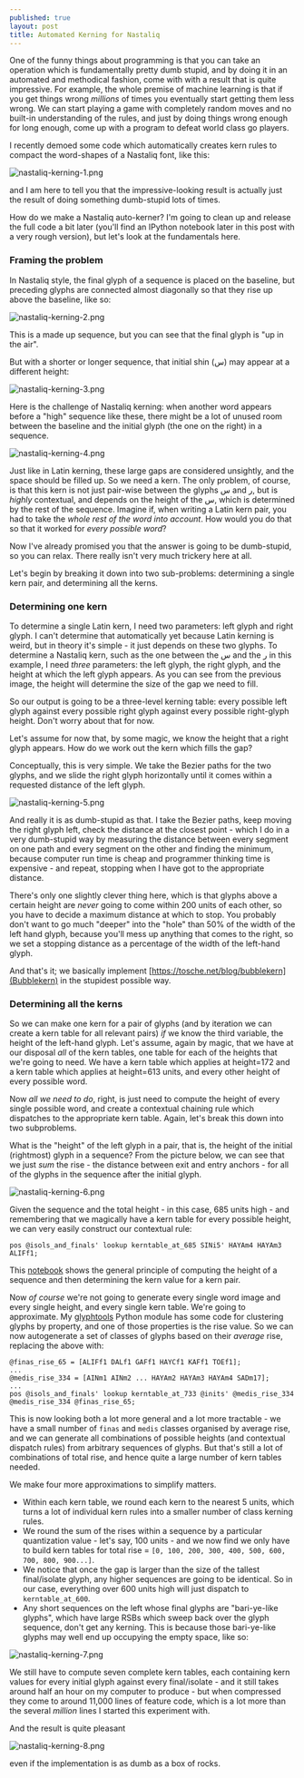 ```yaml
---
published: true
layout: post
title: Automated Kerning for Nastaliq
---
```


One of the funny things about programming is that you can take an operation which is fundamentally pretty dumb stupid, and by doing it in an automated and methodical fashion, come with with a result that is quite impressive. For example, the whole premise of machine learning is that if you get things wrong *millions* of times you eventually start getting them less wrong. We can start playing a game with completely random moves and no built-in understanding of the rules, and just by doing things wrong enough for long enough, come up with a program to defeat world class go players.

I recently demoed some code which automatically creates kern rules to compact the word-shapes of a Nastaliq font, like this:

![nastaliq-kerning-1.png](https://github.com/simoncozens/simoncozens.github.io/raw/master/_posts/nastaliq-kerning-1.png)

and I am here to tell you that the impressive-looking result is actually just the result of doing something dumb-stupid lots of times.

How do we make a Nastaliq auto-kerner? I'm going to clean up and release the full code a bit later (you'll find an IPython notebook later in this post with a very rough version), but let's look at the fundamentals here.

### Framing the problem

In Nastaliq style, the final glyph of a sequence is placed on the baseline, but preceding glyphs are connected almost diagonally so that they rise up above the baseline, like so:

![nastaliq-kerning-2.png](https://github.com/simoncozens/simoncozens.github.io/raw/master/_posts/nastaliq-kerning-2.png)

This is a made up sequence, but you can see that the final glyph is "up in the air".

But with a shorter or longer sequence, that initial shin (س) may appear at a different height:

![nastaliq-kerning-3.png](https://github.com/simoncozens/simoncozens.github.io/raw/master/_posts/nastaliq-kerning-3.png)

Here is the challenge of Nastaliq kerning: when another word appears before a "high" sequence like these, there might be a lot of unused room between the baseline and the initial glyph (the one on the right) in a sequence.

![nastaliq-kerning-4.png](https://github.com/simoncozens/simoncozens.github.io/raw/master/_posts/nastaliq-kerning-4.png)

Just like in Latin kerning, these large gaps are considered unsightly, and the space should be filled up. So we need a kern. The only problem, of course, is that this kern is not just pair-wise between the glyphs س and ر, but is *highly* contextual, and depends on the height of the س, which is determined by the rest of the sequence. Imagine if, when writing a Latin kern pair, you had to take the *whole rest of the word into account*. How would you do that so that it worked for *every possible word*?

Now I've already promised you that the answer is going to be dumb-stupid, so you can relax. There really isn't very much trickery here at all.

Let's begin by breaking it down into two sub-problems: determining a single kern pair, and determining all the kerns.

### Determining one kern

To determine a single Latin kern, I need two parameters: left glyph and right glyph. I can't determine that automatically yet because Latin kerning is weird, but in theory it's simple - it just depends on these two glyphs. To determine a Nastaliq kern, such as the one between the س and the ر in this example, I need *three* parameters: the left glyph, the right glyph, and the height at which the left glyph appears. As you can see from the previous image, the height will determine the size of the gap we need to fill.

So our output is going to be a three-level kerning table: every possible left glyph against every possible right glyph against every possible right-glyph height. Don't worry about that for now.

Let's assume for now that, by some magic, we know the height that a right glyph appears. How do we work out the kern which fills the gap?

Conceptually, this is very simple. We take the Bezier paths for the two glyphs, and we slide the right glyph horizontally until it comes within a requested distance of the left glyph.

![nastaliq-kerning-5.png](https://github.com/simoncozens/simoncozens.github.io/raw/master/_posts/nastaliq-kerning-5.png)

And really it is as dumb-stupid as that. I take the Bezier paths, keep moving the right glyph left, check the distance at the closest point - which I do in a very dumb-stupid way by measuring the distance between every segment on one path and every segment on the other and finding the minimum, because computer run time is cheap and programmer thinking time is expensive - and repeat, stopping when I have got to the appropriate distance.

There's only one slightly clever thing here, which is that glyphs above a certain height are *never* going to come within 200 units of each other, so you have to decide a maximum distance at which to stop. You probably don't want to go much "deeper" into the "hole" than 50% of the width of the left hand glyph, because you'll mess up anything that comes to the right, so we set a stopping distance as a percentage of the width of the left-hand glyph.

And that's it; we basically implement [https://tosche.net/blog/bubblekern](Bubblekern) in the stupidest possible way.

### Determining all the kerns

So we can make one kern for a pair of glyphs (and by iteration we can create a kern table for all relevant pairs) *if* we know the third variable, the height of the left-hand glyph. Let's assume, again by magic, that we have at our disposal *all* of the kern tables, one table for each of the heights that we're going to need. We have a kern table which applies at height=172 and a kern table which applies at height=613 units, and every other height of every possible word.

Now *all we need to do*, right, is just need to compute the height of every single possible word, and create a contextual chaining rule which dispatches to the appropriate kern table. Again, let's break this down into two subproblems.

What is the "height" of the left glyph in a pair, that is, the height of the initial (rightmost) glyph in a sequence? From the picture below, we can see that we just *sum* the rise - the distance between exit and entry anchors - for all of the glyphs in the sequence after the initial glyph.

![nastaliq-kerning-6.png](https://github.com/simoncozens/simoncozens.github.io/raw/master/_posts/nastaliq-kerning-6.png)

Given the sequence and the total height - in this case, 685 units high - and remembering that we magically have a kern table for every possible height, we can very easily construct our contextual rule:

```
pos @isols_and_finals' lookup kerntable_at_685 SINi5' HAYAm4 HAYAm3 ALIFf1;
```

This [notebook](https://gist.github.com/simoncozens/47d6bb1d2c691756385df47463744bd7) shows the general principle of computing the height of a sequence and then determining the kern value for a kern pair.

Now *of course* we're not going to generate every single word image and every single height, and every single kern table. We're going to approximate. My [glyphtools](https://glyphtools.readthedocs.io/en/latest/) Python module has some code for clustering glyphs by property, and one of those properties is the rise value. So we can now autogenerate a set of classes of glyphs based on their *average* rise, replacing the above with:

```
@finas_rise_65 = [ALIFf1 DALf1 GAFf1 HAYCf1 KAFf1 TOEf1];
...
@medis_rise_334 = [AINm1 AINm2 ... HAYAm2 HAYAm3 HAYAm4 SADm17];
...
pos @isols_and_finals' lookup kerntable_at_733 @inits' @medis_rise_334 @medis_rise_334 @finas_rise_65;
```

This is now looking both a lot more general and a lot more tractable - we have a small number of `finas` and `medis` classes organised by average rise, and we can generate all combinations of possible heights (and contextual dispatch rules) from arbitrary sequences of glyphs. But that's still a lot of combinations of total rise, and hence quite a large number of kern tables needed.

We make four more approximations to simplify matters.

* Within each kern table, we round each kern to the nearest 5 units, which turns a lot of individual kern rules into a smaller number of class kerning rules.
* We round the sum of the rises within a sequence by a particular quantization value - let's say, 100 units - and we now find we only have to build kern tables for total rise = `[0, 100, 200, 300, 400, 500, 600, 700, 800, 900...]`.
* We notice that once the gap is larger than the size of the tallest final/isolate glyph, any higher sequences are going to be identical. So in our case, everything over 600 units high will just dispatch to `kerntable_at_600`.
* Any short sequences on the left whose final glyphs are "bari-ye-like glyphs", which have large RSBs which sweep back over the glyph sequence, don't get any kerning. This is because those bari-ye-like glyphs may well end up occupying the empty space, like so:

![nastaliq-kerning-7.png](https://github.com/simoncozens/simoncozens.github.io/raw/master/_posts/nastaliq-kerning-7.png)

We still have to compute seven complete kern tables, each containing kern values for every initial glyph against every final/isolate - and it still takes around half an hour on my computer to produce - but when compressed they come to around 11,000 lines of feature code, which is a lot more than the several *million* lines I started this experiment with.

And the result is quite pleasant

![nastaliq-kerning-8.png](https://github.com/simoncozens/simoncozens.github.io/raw/master/_posts/nastaliq-kerning-8.png)

even if the implementation is as dumb as a box of rocks.

